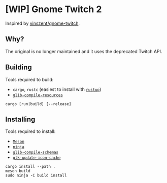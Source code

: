 # [WIP] Gnome Twitch 2

Inspired by [vinszent/gnome-twitch](https://github.com/vinszent/gnome-twitch).


## Why?

The original is no longer maintained and it uses the deprecated Twitch API.


## Building

Tools required to build:
* `cargo`, `rustc` (easiest to install with [`rustup`]("https://rustup.rs/"))
* [`glib-compile-resources`]("https://developer.gnome.org/gio//2.34/glib-compile-resources.html")

```
cargo [run|build] [--release]
```

## Installing

Tools required to install:
* [`Meson`]("https://mesonbuild.com/")
* [`ninja`]("https://ninja-build.org/")
* [`glib-compile-schemas`]("https://developer.gnome.org/gio//2.34/glib-compile-schemas.html")
* [`gtk-update-icon-cache`]("https://developer.gnome.org/gtk3/stable/gtk-update-icon-cache.html")

```
cargo install --path .
meson build
sudo ninja -C build install
```
